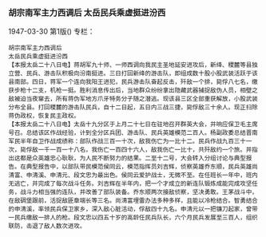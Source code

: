 ### 胡宗南军主力西调后  太岳民兵乘虚挺进汾西

1947-03-30
第1版()
专栏：

    胡宗南军主力西调后
    太岳民兵乘虚挺进汾西
    【本报太岳二十八日电】蒋胡军九十师、一师西调向我民主圣地延安进攻后，新绛、稷麓等县独立营、民兵、游击队积极向汾南挺进。三日打回新绛的游击队，即组成数十股小股武装活跃于该县南部。四日，蒋军一个连向我阳王进犯，民兵游击队奋起反击，歼敌一个排，毙俘八七名，缴获步枪十二支，机枪一挺。胜利消息传出后，当地群众纷纷拿出隐藏武器捕捉敌伪人员，相壁之敌被迫当夜窜去，所有蒋伪军地方爪牙特务分子随之潜逃。现该县三区全部重获解放，小股武装分布全县。打回稷麓的游击队民兵，自十二日起，五日内三战三捷，毙俘敌三十余人。现正扫除蒋伪政权，恢复民主政权。
    【本报太岳二十八日电】太岳十九分区于上月二十七日在驻地召开群英大会，并响应保卫毛主席号召。总结该区作战经验，计到全分区兵团、游击队、民兵英雄模范二百人。杨副政委总结晋南军民半年自卫作战成绩称：部队作战三百一十次，敌我伤亡为一比十二。民兵作战九百三十一次，毙俘敌一千一百一十八名，我伤亡一百四十六人，敌我伤亡一比十，共歼敌约一个旅。并指出这都是众英雄忠心耿耿，为人民不断努力的结果。二至十二号，大会转入分组讨论与典型报告。在典型报告中，以部队带民模范侯同云，模范指挥员刘吉辉，侦察英雄乔东顺，民兵英雄尚清富、申清溪、申清元、段文忠为最出色。侯同云爱护战士，无微不至。在任班长一年中，班内无逃亡，并完成了每次战斗任务。刘吉辉在半年内，把一个才成立的新连队锻炼成能完成攻坚任务，战斗力相当强的连队，并改善了部队装备。乔东顺两次接敌侦察，坚决勇敢。王茅战斗中，在敌碉堡跟前，活捉敌匪章端长等三名。尚清富埋雷办法多种多样，且能以冷枪结合。智勇结合的申清溪，率领民兵保卫家乡，深入敌心脏活动，俘敌四十九名。申清元以一把镰刀起家，曾带一民兵缴敌一排人的枪。段文忠以四五十岁的高龄任民兵队长，六个月民兵发展至三百人，组织联防，击退了敌人数次进攻。
